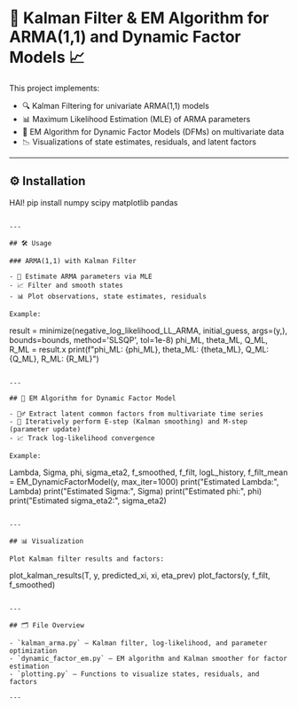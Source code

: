 # 🚀 Kalman Filter & EM Algorithm for ARMA(1,1) and Dynamic Factor Models 📈

This project implements:

- 🔍 Kalman Filtering for univariate ARMA(1,1) models  
- 📊 Maximum Likelihood Estimation (MLE) of ARMA parameters  
- 🤖 EM Algorithm for Dynamic Factor Models (DFMs) on multivariate data  
- 📉 Visualizations of state estimates, residuals, and latent factors  

---

## ⚙️ Installation

HAI!
pip install numpy scipy matplotlib pandas
```

---

## 🛠️ Usage

### ARMA(1,1) with Kalman Filter

- 🧮 Estimate ARMA parameters via MLE  
- 📈 Filter and smooth states  
- 📊 Plot observations, state estimates, residuals  

Example:

```
result = minimize(negative_log_likelihood_LL_ARMA, initial_guess, args=(y,), bounds=bounds, method='SLSQP', tol=1e-8)
phi_ML, theta_ML, Q_ML, R_ML = result.x
print(f"phi_ML: {phi_ML}, theta_ML: {theta_ML}, Q_ML: {Q_ML}, R_ML: {R_ML}")
```

---

## 🔄 EM Algorithm for Dynamic Factor Model

- 🕵️‍♂️ Extract latent common factors from multivariate time series  
- 🔁 Iteratively perform E-step (Kalman smoothing) and M-step (parameter update)  
- 📈 Track log-likelihood convergence  

Example:

```
Lambda, Sigma, phi, sigma_eta2, f_smoothed, f_filt, logL_history, f_filt_mean = EM_DynamicFactorModel(y, max_iter=1000)
print("Estimated Lambda:", Lambda)
print("Estimated Sigma:", Sigma)
print("Estimated phi:", phi)
print("Estimated sigma_eta2:", sigma_eta2)
```

---

## 📊 Visualization

Plot Kalman filter results and factors:

```
plot_kalman_results(T, y, predicted_xi, xi, eta_prev)
plot_factors(y, f_filt, f_smoothed)
```

---

## 🗂️ File Overview

- `kalman_arma.py` — Kalman filter, log-likelihood, and parameter optimization  
- `dynamic_factor_em.py` — EM algorithm and Kalman smoother for factor estimation  
- `plotting.py` — Functions to visualize states, residuals, and factors  

---
